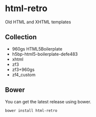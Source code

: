 # html-retro

Old HTML and XHTML templates

Collection
-----
- 960gs HTML5Boilerplate
- h5bp-html5-boilerplate-defe483
- xhtml
- zf3
- zf3+960gs
- zf4_custom

Bower
-----

You can get the latest release using bower.

```ssh
bower install html-retro
```